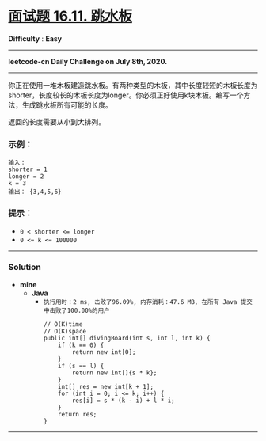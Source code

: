 # [面试题 16.11. 跳水板](https://leetcode-cn.com/problems/diving-board-lcci/)


**Difficulty** : **Easy**

---

**leetcode-cn Daily Challenge on July 8th, 2020.**

---


你正在使用一堆木板建造跳水板。有两种类型的木板，其中长度较短的木板长度为shorter，长度较长的木板长度为longer。你必须正好使用k块木板。编写一个方法，生成跳水板所有可能的长度。

返回的长度需要从小到大排列。

### 示例：
```
输入：
shorter = 1
longer = 2
k = 3
输出： {3,4,5,6}
```

### 提示：
* `0 < shorter <= longer`
* `0 <= k <= 100000`

---


### Solution
* **mine**
  * **Java**
    * `执行用时：2 ms, 击败了96.09%, 内存消耗：47.6 MB, 在所有 Java 提交中击败了100.00%的用户`
      ```
      // O(K)time
      // O(K)space
      public int[] divingBoard(int s, int l, int k) {
          if (k == 0) {
              return new int[0];
          }
          if (s == l) {
              return new int[]{s * k};
          }
          int[] res = new int[k + 1];
          for (int i = 0; i <= k; i++) {
              res[i] = s * (k - i) + l * i;
          }
          return res;
      }
      ```
      
      
---

